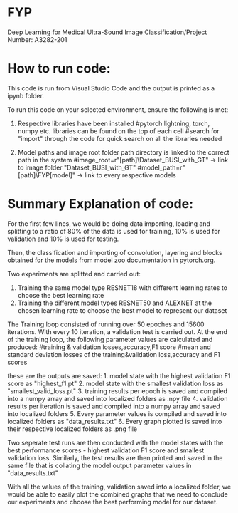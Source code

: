 # FYP
Deep Learning for Medical Ultra-Sound Image Classification/Project Number: A3282-201

# How to run code:
This code is run from Visual Studio Code and the output is printed as a ipynb folder. 

To run this code on your selected environment, ensure the following is met:
  1. Respective libraries have been installed
        #pytorch lightning, torch, numpy etc. libraries can be found on the top of each cell
        #search for "import" through the code for quick search on all the libraries needed
        
  2. Model paths and image root folder path directory is linked to the correct path in the system
        #image_root=r"[path]\Dataset_BUSI_with_GT" -> link to image folder "Dataset_BUSI_with_GT"
        #model_path=r"[path]\FYP\[model]" -> link to every respective models
  
# Summary Explanation of code:
For the first few lines, we would be doing data importing, loading and splitting to a ratio of 80% of the data is used for training, 10% is used for validation and 10% is used for testing.

Then, the classification and importing of convolution, layering and blocks obtained for the models from model zoo documentation in pytorch.org.

Two experiments are splitted and carried out:
  1. Training the same model type RESNET18 with different learning rates to choose the best learning rate
  2. Training the different model types RESNET50 and ALEXNET at the chosen learning rate to choose the best model to represent our dataset

The Training loop consisted of running over 50 epoches and 15600 iterations. 
With every 10 iteration, a validation test is carried out.
At the end of the training loop, 
  the following parameter values are calculated and produced:
    #training & validation losses,accuracy,F1 score
    #mean and standard deviation losses of the training&validation loss,accuracy and F1 scores
    
  these are the outputs are saved:
    1. model state with the highest validation F1 score as "highest_f1.pt"
    2. model state with the smallest validation loss as "smallest_valid_loss.pt"
    3. training results per epoch is saved and compiled into a numpy array and saved into localized folders as .npy file
    4. validation results per iteration is saved and compiled into a numpy array and saved into localized folders
    5. Every parameter values is compiled and saved into localized folders as "data_results.txt"
    6. Every graph plotted is saved into their respective localized folders as .png file
    
Two seperate test runs are then conducted with the model states with the best performance scores - highest validation F1 score and smallest validation loss. Similarly, the test results are then printed and saved in the same file that is collating the model output parameter values in "data_results.txt"
 
With all the values of the training, validation saved into a localized folder, we would be able to easily plot the combined graphs that we need to conclude our experiments and choose the best performing model for our dataset.

